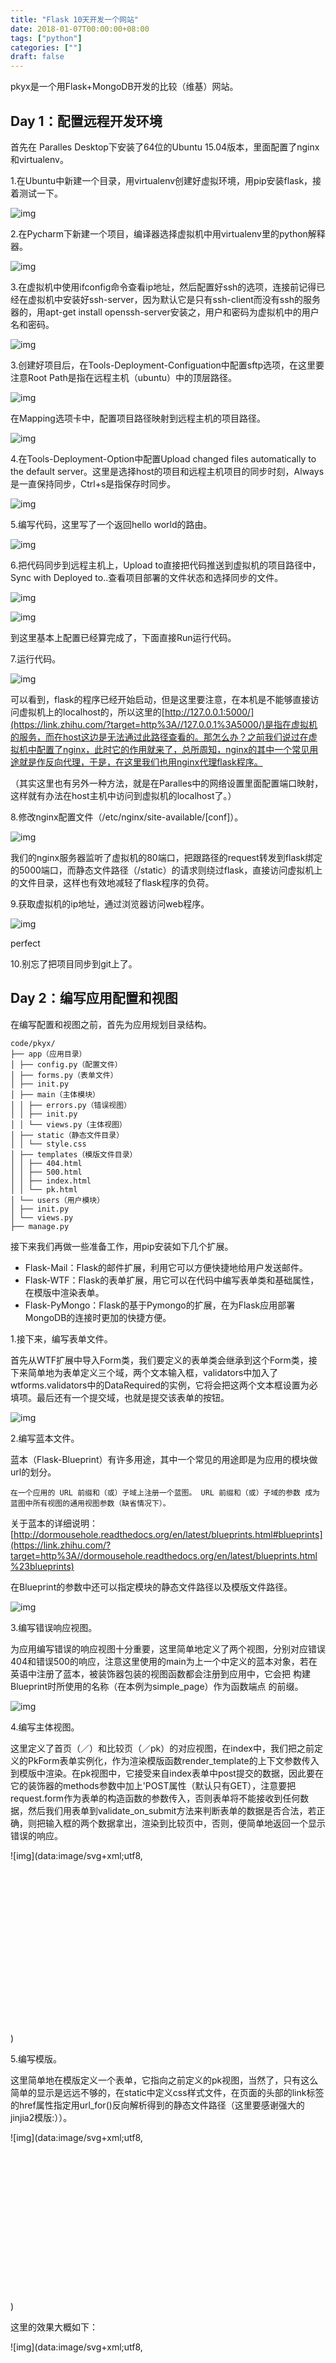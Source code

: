 ```yaml
---
title: "Flask 10天开发一个网站"
date: 2018-01-07T00:00:00+08:00
tags: ["python"]
categories: [""]
draft: false
---
```


pkyx是一个用Flask+MongoDB开发的比较（维基）网站。

## **Day 1：配置远程开发环境**

首先在 Paralles Desktop下安装了64位的Ubuntu 15.04版本，里面配置了nginx和virtualenv。

1.在Ubuntu中新建一个目录，用virtualenv创建好虚拟环境，用pip安装flask，接着测试一下。

![img](https://image-1301539196.cos.ap-guangzhou.myqcloud.com/v2-e4685802020515e730d7343bad6eba37_1440w.jpg)

2.在Pycharm下新建一个项目，编译器选择虚拟机中用virtualenv里的python解释器。

![img](https://image-1301539196.cos.ap-guangzhou.myqcloud.com/v2-dd7cc3b4abfdf5f7929384e863740b56_1440w.jpg)

3.在虚拟机中使用ifconfig命令查看ip地址，然后配置好ssh的选项，连接前记得已经在虚拟机中安装好ssh-server，因为默认它是只有ssh-client而没有ssh的服务器的，用apt-get install openssh-server安装之，用户和密码为虚拟机中的用户名和密码。

![img](https://image-1301539196.cos.ap-guangzhou.myqcloud.com/v2-5a2ca36a00e492e44c04753cb9b51500_1440w.jpg)

3.创建好项目后，在Tools-Deployment-Configuation中配置sftp选项，在这里要注意Root Path是指在远程主机（ubuntu）中的顶层路径。

![img](https://image-1301539196.cos.ap-guangzhou.myqcloud.com/v2-d9179423db19ae1f18f337ea713b06a9_1440w.jpg)

在Mapping选项卡中，配置项目路径映射到远程主机的项目路径。

![img](https://image-1301539196.cos.ap-guangzhou.myqcloud.com/v2-6db0a5c357562e392a65d94e2ca652be_1440w.jpg)

4.在Tools-Deployment-Option中配置Upload changed files automatically to the default server。这里是选择host的项目和远程主机项目的同步时刻，Always是一直保持同步，Ctrl+s是指保存时同步。

![img](https://image-1301539196.cos.ap-guangzhou.myqcloud.com/v2-b34fc1802d2ff341a740c44cc0f72f16_1440w.jpg)

5.编写代码，这里写了一个返回hello world的路由。

![img](https://image-1301539196.cos.ap-guangzhou.myqcloud.com/v2-0eaf991284d3a09935ddb07548a2f5c5_1440w.jpg)

6.把代码同步到远程主机上，Upload to直接把代码推送到虚拟机的项目路径中，Sync with Deployed to..查看项目部署的文件状态和选择同步的文件。

![img](https://image-1301539196.cos.ap-guangzhou.myqcloud.com/v2-3ac2adfef2999c7dc62d173c42202176_1440w.jpg)

![img](https://image-1301539196.cos.ap-guangzhou.myqcloud.com/v2-b7b6d28aa497b911270825f1a4f98d0e_1440w.jpg)

到这里基本上配置已经算完成了，下面直接Run运行代码。

7.运行代码。

![img](https://image-1301539196.cos.ap-guangzhou.myqcloud.com/v2-f632f5d9064e3ab3491458a3e2dbade9_1440w.jpg)

可以看到，flask的程序已经开始启动，但是这里要注意，在本机是不能够直接访问虚拟机上的localhost的，所以这里的[http://127.0.0.1:5000/](https://link.zhihu.com/?target=http%3A//127.0.0.1%3A5000/)是指在虚拟机的服务，而在host这边是无法通过此路径查看的。那怎么办？之前我们说过在虚拟机中配置了nginx，此时它的作用就来了，总所周知，nginx的其中一个常见用途就是作反向代理，于是，在这里我们也用nginx代理flask程序。

（其实这里也有另外一种方法，就是在Paralles中的网络设置里面配置端口映射，这样就有办法在host主机中访问到虚拟机的localhost了。）

8.修改nginx配置文件（/etc/nginx/site-available/[conf]）。

![img](https://image-1301539196.cos.ap-guangzhou.myqcloud.com/v2-723460814c10d96e95f7585098af3077_1440w.jpg)

我们的nginx服务器监听了虚拟机的80端口，把跟路径的request转发到flask绑定的5000端口，而静态文件路径（/static）的请求则绕过flask，直接访问虚拟机上的文件目录，这样也有效地减轻了flask程序的负荷。

9.获取虚拟机的ip地址，通过浏览器访问web程序。

![img](https://image-1301539196.cos.ap-guangzhou.myqcloud.com/v2-e5470aaee47fddfd524b93c4765f92c3_1440w.jpg)

perfect

10.别忘了把项目同步到git上了。

## **Day 2：编写应用配置和视图**

在编写配置和视图之前，首先为应用规划目录结构。

```text
code/pkyx/
├── app（应用目录）
│ ├── config.py（配置文件）
│ ├── forms.py（表单文件）
│ ├── init.py
│ ├── main（主体模块）
│ │ ├── errors.py（错误视图）
│ │ ├── init.py
│ │ └── views.py（主体视图）
│ ├── static（静态文件目录）
│ │ └── style.css
│ ├── templates（模版文件目录）
│ │ ├── 404.html
│ │ ├── 500.html
│ │ ├── index.html
│ │ └── pk.html
│ └── users（用户模块）
│ ├── init.py
│ └── views.py
├── manage.py
```

接下来我们再做一些准备工作，用pip安装如下几个扩展。

- Flask-Mail：Flask的邮件扩展，利用它可以方便快捷地给用户发送邮件。
- Flask-WTF：Flask的表单扩展，用它可以在代码中编写表单类和基础属性，在模版中渲染表单。
- Flask-PyMongo：Flask的基于Pymongo的扩展，在为Flask应用部署MongoDB的连接时更加的快捷方便。

1.接下来，编写表单文件。

首先从WTF扩展中导入Form类，我们要定义的表单类会继承到这个Form类，接下来简单地为表单定义三个域，两个文本输入框，validators中加入了wtforms.validators中的DataRequired的实例，它将会把这两个文本框设置为必填项。最后还有一个提交域，也就是提交该表单的按钮。

![img](https://image-1301539196.cos.ap-guangzhou.myqcloud.com/v2-309b08231b5925309372fee69abe1f03_1440w.jpg)

2.编写蓝本文件。

蓝本（Flask-Blueprint）有许多用途，其中一个常见的用途即是为应用的模块做url的划分。

```text
在一个应用的 URL 前缀和（或）子域上注册一个蓝图。 URL 前缀和（或）子域的参数 成为蓝图中所有视图的通用视图参数（缺省情况下）。
```

关于蓝本的详细说明：[http://dormousehole.readthedocs.org/en/latest/blueprints.html#blueprints](https://link.zhihu.com/?target=http%3A//dormousehole.readthedocs.org/en/latest/blueprints.html%23blueprints)

在Blueprint的参数中还可以指定模块的静态文件路径以及模版文件路径。

![img](https://image-1301539196.cos.ap-guangzhou.myqcloud.com/v2-cc37b3efad19fee922804a443c67f06d_1440w.jpg)

3.编写错误响应视图。

为应用编写错误的响应视图十分重要，这里简单地定义了两个视图，分别对应错误404和错误500的响应，注意这里使用的main为上一个中定义的蓝本对象，若在英语中注册了蓝本，被装饰器包装的视图函数都会注册到应用中，它会把 构建Blueprint时所使用的名称（在本例为simple_page）作为函数端点 的前缀。

![img](https://image-1301539196.cos.ap-guangzhou.myqcloud.com/v2-79fa201635784f4f659ab743bd637f38_1440w.jpg)

4.编写主体视图。

这里定义了首页（／）和比较页（／pk）的对应视图，在index中，我们把之前定义的PkForm表单实例化，作为渲染模版函数render_template的上下文参数传入到模版中渲染。在pk视图中，它接受来自index表单中post提交的数据，因此要在它的装饰器的methods参数中加上'POST属性（默认只有GET），注意要把request.form作为表单的构造函数的参数传入，否则表单将不能接收到任何数据，然后我们用表单到validate_on_submit方法来判断表单的数据是否合法，若正确，则把输入框的两个数据拿出，渲染到比较页中，否则，便简单地返回一个显示错误的响应。

![img](data:image/svg+xml;utf8,<svg xmlns='http://www.w3.org/2000/svg' width='1762' height='962'></svg>)

5.编写模版。

这里简单地在模版定义一个表单，它指向之前定义的pk视图，当然了，只有这么简单的显示是远远不够的，在static中定义css样式文件，在页面的头部的link标签的href属性指定用url_for()反向解析得到的静态文件路径（这里要感谢强大的jinjia2模版:））。

![img](data:image/svg+xml;utf8,<svg xmlns='http://www.w3.org/2000/svg' width='1920' height='964'></svg>)

这里的效果大概如下：

![img](data:image/svg+xml;utf8,<svg xmlns='http://www.w3.org/2000/svg' width='2784' height='1648'></svg>)

接着编写比较页的模版。

![img](https://image-1301539196.cos.ap-guangzhou.myqcloud.com/v2-8ac0c8141d3c0d6b54d74ad67081595b_1440w.jpg)

6.定义配置文件。

到这里，应用的框架基本清晰，但我们需要更加灵活的启动和运行应用，在app目录下编写全局的配置文件。

在BaseConfig中定义了应用的一些基本配置，例如秘钥，邮箱配置等等，下面所有的其它配置都会继承BaseConfig，扩展出的其它配置，这里定义了一个DevConfig（开发配置），顾名思义是在开发中的配置，除此之外，还可以定义其它类型的配置（如生产配置，测试配置等），在DevConfig中我们扩展了关于MongoDB连接（Flask-PyMongo）的配置，以及一个静态方法init_app，它会应用进行一些配置的初始化（如建立数据库的连接）。

![img](https://image-1301539196.cos.ap-guangzhou.myqcloud.com/v2-db0a2ca9c1bb1335747f7e1b6749fd6e_1440w.jpg)

7.编写创建应用的函数。

这里编写了一个创建和初始化应用的函数，它将负责为应用初始化传入的配置，使用配置的init_app初始化自身，以及注册前面编写的蓝本。

![img](https://image-1301539196.cos.ap-guangzhou.myqcloud.com/v2-a1061bc29d7b1f7e760b900f28400f38_1440w.jpg)

8.建立管理应用脚本（manage.py）。

最后应用还需要一个全局的管理脚本，这里暂时只需要加上启动应用的代码。

![img](https://image-1301539196.cos.ap-guangzhou.myqcloud.com/v2-1800c7c9b274cc741a9080595ead802d_1440w.jpg)

9.启动和运行应用。

完成上面的步骤，应用就能跑起来了。

![img](https://image-1301539196.cos.ap-guangzhou.myqcloud.com/v2-dce6cafd927fde47aec8728e5a8b088c_1440w.jpg)

## **Day 3：编写RESTful API和测试数据库**

前面已经完成了视图，模板，表单的工作，应用也已经可以运行了。

接下来开始编写API了，REST（表现层状态转换）设计风格是当前最流行的设计模式，接下来将会为应用编写REST风格的API。

[关于RESTful](https://link.zhihu.com/?target=http%3A//www.ruanyifeng.com/blog/2011/09/restful)

1.还是老规矩，新建API模块的目录，和**init**.py，定义Blueprint。

![img](https://image-1301539196.cos.ap-guangzhou.myqcloud.com/v2-4a3f1626cac713c25a5955741c72d335_1440w.jpg)

2.测试数据库

在app模块的初始化中，我们创建了MongoDB的连接实例，但这个实例是还没有绑定到当前的应用上下文的，因此还要在create_app中为mongo实例用创建出来的app添加到连接实例的init_app方法，这时候，MongoDB就正式可以在应用中工作了，只需要在其他文件中导入app模块的mongo实例`（ from app import mongo）`。

![img](data:image/svg+xml;utf8,<svg xmlns='http://www.w3.org/2000/svg' width='1466' height='924'></svg>)

接下来，在mongo shell中新建一个存放条目的集合，插入一条数据。。

3.编写工具函数（utils）。

这里的两个工具函数（bson_to_json，bson_obj_id）是待会在编写API视图的时候要用到的，其作用分别是把MongoDB的BSON（文档的数据格式）转换为JSON和把id转换为MongoDB中的ObjectId形式，因为这两个功能都难以用python内置的函数实现，而pymongo为我们提供的bson模块提供了很好用的json_util，使得我们很方便地去实现MongoDB和Python之间的数据格式转换。

![img](data:image/svg+xml;utf8,<svg xmlns='http://www.w3.org/2000/svg' width='1504' height='878'></svg>)

一张图就能解释其中的流程。

![img](https://image-1301539196.cos.ap-guangzhou.myqcloud.com/v2-3541e400ca47cec48813119348a8f757_1440w.jpg)

4.编写REST API。

终于到了重中之重的步骤了，在Python的Web框架中实现REST API不是一件难事，Python社区也有许多关于REST的包（EVE，REST framework等），而在Flask里，flask默认为开发者提供了可组装视图（Pluggable View），其中里面有一个MethodView，就是专门为开发者设计REST风格的视图的，这种类视图有一个as_view()方法，使用它可以直接把类视图转换成平时使用的普通视图，在有重用视图的需求时，更是比普通函数视图更加地灵活。

首先，编写好一个API类，继承MethodView，简单地实现get、post、put、delete四个方法，分别对应四个HTTP方法对应的处理句柄。在代码的最后加上路由的规则，映射到不同的方法中，注意get方法中有两种情况，一种是提供id，只返回特定的资源，不提供id则返回所有（或前N条）资源，用add_url_route()方法动态地添加路由。

最后先简单地实现一下get方法，用pymongo把资源从数据库拉取，find()方法返回的是结果游标，注意这里用到了bson_to_json()方法，前面说过了，这是把MongoDB的文档格式从bson转换为json格式，拿到存放json数据的列表之后，再用json.dumps()返回之。最后客户端得到的就是一个json格式的对象数组了。

最后的最后要注意的是在find()方法中传入了一个params字典，这个字典是存放GET请求后面带的参数的键值对的，有了条件查询，我们构建的API会更加灵活。

![img](https://image-1301539196.cos.ap-guangzhou.myqcloud.com/v2-7e53224caa7b0f252d765dc800525dd5_1440w.jpg)

其他的方法就按照各自的条件实现。

5.测试REST API。

这里用Postman向服务器的api地址发送了一个GET请求，参数是之前插入到MongoDB中的文档的id字符串，最后得到一条结果。（若不加参数的话，则得到所有结果）

![img](https://image-1301539196.cos.ap-guangzhou.myqcloud.com/v2-1497c4506604028df28b910fe67b8e5c_1440w.jpg)

再测试了另外一条GET请求，这次则是加上了数据的属性与值作为query string，发送查询请求，结果得到一条记录。

![img](https://image-1301539196.cos.ap-guangzhou.myqcloud.com/v2-abfefe4c00e564bb3a9f4442f5b886ac_1440w.jpg)

## **Day 4：使用Supervisor和Gunicorn优化应用**

Sueprvisor是Linux上的一个可以监控应用和进程的工具，我们用它来作为守护进程，自动化地启动和停止应用。

首先在系统上用sudo apt-get install supervisor安装它。

接着再用pip install gunicorn安装gunicorn，gunicorn是用python实现的高性能wsgi服务器，flask自带的wsgi服务器不适合在生产环境使用，我们使用gunicorn作为flask应用的服务器，提高应用的吞吐量和响应速度。

接下来在应用的目录下新建一个gunicorn的配置文件，里面配置了四个工作进程（wokers）和绑定的端口（bind）。

除此之外还要创建应用专属的supervisor的配置文件，其中主要的参数有几个：

- [program:[app]]：指定应用的名称
- command：指定启动应用的命令
- directory：应用所处的工作目录
- stdout_logfile：标准输出日志
- stderr_logfile：标准错误日志

![img](https://image-1301539196.cos.ap-guangzhou.myqcloud.com/v2-35076f93ec12b0c47c3579e32597038b_1440w.jpg)

用supervisor启动应用进程也非常简单，只需要在supervisorctl的控制台里输入对应的命令即可运行应用。

注意的是，在使用supervisor之前，要先要用supervisord -c [conf_path]和supervisorctl -c [conf_path]命令指定好supervisor自身的配置文件。

![img](https://image-1301539196.cos.ap-guangzhou.myqcloud.com/v2-017a8b6e943a5cd24d87d80aa920a4ca_1440w.jpg)

当然了，在开发调试环境下还是不太适宜用gunicorn和supervisor来启动应用的，因为这样做不便于查看应用的输出和错误信息，而要在日志中观察应用的运行状态。

## **Day 5：编写用户和认证模块**

使用Flask-Login扩展能够很方便地为你的应用实现用户的会话和登录功能。

首先用pip install Flask-Login安装之。

除此之外，在认证模块要用到Flask-httpauth这个包，我们将在用户的REST API用认证的方式来管理请求。

安装方式：pip install Flask-httpauth。

1.说到用户模块，当然离不开登录／注册功能，那么我们首先编写登录和注册表单。

代码包括了最常用的几个域，这里就没什么好说的了。

![img](https://image-1301539196.cos.ap-guangzhou.myqcloud.com/v2-6910383fde0115e0e87ba06d98e40ec9_1440w.jpg)

2.编写用户模型（Model）。

尽管我们的应用没有采用ORM模型的形式，而是用pymongo来直接与MongoDB交互，但我们还是需要编写一个通用的用户模型，一是因为Flask-Login中要用到关于用户的模型对象，二是方便在认证模块中管理用户。

新建一个models.py文件，定义一个User类，添加Flask-Login模块里的UserMixin，这个Mixin会为我们定义的用户类声明一些通用的用户状态的property，如is_anonymous, is_authorized, is_active等等，混入UserMixin后，User类便能作为Flask-Login的用户模型一样被对待。

在这个用户类定义了四个方法。

1）gen_passwd_hash(password)

返回用哈希算法加密后的密码，因为我们的密码是不能让它明文地保存在数据库的，在这里使用werkzeug.security中的generate_password_hash方法来加密密码。

2）verify_passwd(passwd_hash, passwd)

把输入的密码与加密的哈希密码做对比，验证其正确性。

3）gen_auth_token(self, expiration)

生成一个带有过期验证的访问令牌。

4）verify_auth_token(token)

验证访问令牌，若成功，返回用户信息。

![img](data:image/svg+xml;utf8,<svg xmlns='http://www.w3.org/2000/svg' width='2784' height='1674'></svg>)

3.初始化LoginManager。

在应用模块中新建Flask-Login的LoginManager的实例，用它当前绑定应用，指定用户登录的视图（这里是'users.login'）。你必须提供一个 user_loader回调。这个回调用于从会话中存储的用户 ID 重新加载用户对象。它应该接受一个用户的ID 作为参数，并且返回相应的用户对象。

[https://flask-login.readthedocs.org/en/latest/](https://link.zhihu.com/?target=https%3A//flask-login.readthedocs.org/en/latest/)

![img](data:image/svg+xml;utf8,<svg xmlns='http://www.w3.org/2000/svg' width='2784' height='1674'></svg>)

4.编写用户主要视图。

这里分别定义了register(注册),login(登录),profile(用户资料),logout(注销)四个视图，这里要注意的是错误的判断以及用户验证流程，用flask-login中相应的login_user(user)和logout_user()来实现登录／登出功能，最后记得在需要保护的视图中添加上login_required装饰器，防止未经登录的访问。

![img](https://image-1301539196.cos.ap-guangzhou.myqcloud.com/v2-dc96d6d1e40702e48b43ea04677724e0_1440w.jpg)

5.添加/修改登录注册模版。

![img](https://image-1301539196.cos.ap-guangzhou.myqcloud.com/v2-27a4da7a4862fb0f2bff95df48b5a640_1440w.jpg)

6.测试登录／注册等功能。

前面已经实现了用户的登录功能，现在注册一个用户并登录测试应用。

注册。

![img](https://image-1301539196.cos.ap-guangzhou.myqcloud.com/v2-099b898474dba4dcb7d5406dfeced2e5_1440w.jpg)

接着登录。

![img](https://image-1301539196.cos.ap-guangzhou.myqcloud.com/v2-dd1f87ee92e1fbfa6a4860c98ac5f5ec_1440w.jpg)

登录成功。

![img](https://image-1301539196.cos.ap-guangzhou.myqcloud.com/v2-666aa9e8f4921bdc54743b890bb4282f_1440w.jpg)

7.编写用户认证模块。

前面在定义用户类的时候就已经写好了一些认证的方法。

现在我们使用flask-httpauth来构建带有用户认证的REST API。

在api模块目录下新建users.py。

创建一个HTTPBasicAuth实例，定义核心的verify_password函数，它将完成用户认证的功能，这里需要用auth的verify_password装饰这个函数。

verify_password中提供了两种认证方式，首先是用token认证，如果不通过则用用户＋密码的方式入库验证。

接着用login_requried包装一个获取token的视图和一个资源视图。

![img](https://image-1301539196.cos.ap-guangzhou.myqcloud.com/v2-85188409b6d0ab3747e5ebf387b73e8a_1440w.jpg)

接着开始测试api。

如果不用认证的方式去访问资源的话，会得到一个access denied的响应。

我们用邮箱(用户名):密码的方式访问资源，成功返回一个资源。

然后用认证的方式请求token所在的视图，获取到带有过期时间和token的json，下面不用用户名跟密码，而是用token代替去访问应用资源，同样正确地返回资源。

![img](https://image-1301539196.cos.ap-guangzhou.myqcloud.com/v2-c7f8758fb3ead6af861a8508f7d3c3e9_1440w.jpg)

## **Day 6：用模版继承组件化应用**

今天来为应用完善之前写好的模板。

在完善页面前最好先为模板添加上一些样式，不然页面看起来不美观，也没有层次感，不便于调整页面元素。因此在原来的基础上，可以添加上自己写的样式，用link的方式导出到前端，或者直接使用开源的css框架，在这里使用的是semantic-ui，用bower安装到应用的资源目录，然后就可以编写模板了。

由于一个网站中通常会有一些重复的基础组件（如导航栏，顶部，通用样式等），这样一来在每个页面文件中我们都要把这些几乎相同的代码拷贝，而且当要改动元素时得每个文件都要进行修改，给开发带来许多的不便，这时候便要用到jinjia2的模板继承功能，使用模板，我们能把这些通用的部分封装出来作为模板，需要替换的地方只需要在特定的位置添加一个块，在继承的子模板中填充块的内容即可。

1.下面在模板目录下新建一个基础文件(base.html)作为需要继承的通用模板。

在该目标中包含了一些基本样式和脚本，定义了三个需要填充的块，分别是head头部，主体内容和js文件。

![img](https://image-1301539196.cos.ap-guangzhou.myqcloud.com/v2-1ee5c7ea061b6f7ca964c66b1d780286_1440w.jpg)

2.继承父模板。

修改之前定义的首页文件（index.html），用extends的方式继承了父模板，然后只需要在相应的块中补充内容，子模板在渲染的时候便会把块中的内容导出到自身的对应块中，构造和实现页面，这里还把顶部栏（header.html）以及登录框（login.html）分别独立出一个组件，只供特定的模板使用，这样的导入方式会带来更大的灵活性。

![img](https://image-1301539196.cos.ap-guangzhou.myqcloud.com/v2-4a1eb9bebe89c594fdfe440725ebbc1f_1440w.jpg)

3.编写组件。

可以把这里的组件理解为页面中的一部分，因此在写代码的时候只需吧对应部分的html元素完成即可。

顶部栏组件

![img](https://image-1301539196.cos.ap-guangzhou.myqcloud.com/v2-a999ca03b5c27080a2e47f84b786dee0_1440w.jpg)

登录框（模态框）组件

![img](https://image-1301539196.cos.ap-guangzhou.myqcloud.com/v2-06df4bc82dd81f38e851856a30f74186_1440w.jpg)

4.整合模板。

现在处理过后的组件可以像积木一样装载在应用上了，这里简单地应用在几个页面，查看效果。

![img](https://image-1301539196.cos.ap-guangzhou.myqcloud.com/v2-8ac4395917c0f184c2991fda71577668_1440w.jpg)

![img](https://image-1301539196.cos.ap-guangzhou.myqcloud.com/v2-ec8ac671c9f4e45240cbb0b23b87dc96_1440w.jpg)

![img](https://image-1301539196.cos.ap-guangzhou.myqcloud.com/v2-8ab2cbeea5b529914fab1043207c5a54_1440w.jpg)

![img](https://image-1301539196.cos.ap-guangzhou.myqcloud.com/v2-75e437d59205b88e1c6bad25d6e90944_1440w.jpg)

![img](https://image-1301539196.cos.ap-guangzhou.myqcloud.com/v2-3784ef82473698326d29bf6b5af7ecee_1440w.jpg)

## **Day 7：编写主功能**

接着上次的地方开始做。

1.建立创建条目的页面，一个表单搞定，server端向数据库插入一条文档，so easy。

![img](https://image-1301539196.cos.ap-guangzhou.myqcloud.com/v2-bc13d263a389fa7160dd834021a1df42_1440w.jpg)

2.创建条目之后，系统会重定向到条目的信息页面，编写信息页面的布局。

如下所示，条目内容将会由一个表格来展示，刚创建的条目只有类型一个属性，页面底下会有一个添加属性的按钮，动态地向该条目插入属性。

![img](https://image-1301539196.cos.ap-guangzhou.myqcloud.com/v2-ddc3e9c21a5a15d387f13f67359de227_1440w.jpg)

由于表格的内容是由python端进行渲染的，而一个条目的属性可能有多种类型。如下图所示：

![img](https://image-1301539196.cos.ap-guangzhou.myqcloud.com/v2-1e51aaad02b33936986388dc296ec8ed_1440w.jpg)

这就带来一个问题，因为属性类型不一定是纯文本，因此不能简单地从数据库取数据然后再直接渲染。

这里要实现动态的渲染，要在ajax和server端之间定义一套规则，向条目添加属性的时候会按照不同的类型来构造出特定的数据格式，然后python端在知道格式的情况下，用自定义的渲染器实现html的插入。

有了这个思路，马上开始编写代码。

当点击添加属性按钮后，底下会折叠处一个标签页菜单，选择不同的类型时，下面的输入框也会相应地变化。

![img](https://image-1301539196.cos.ap-guangzhou.myqcloud.com/v2-3ca872aa8fb4f6bda85a19ca2d2ab50a_1440w.jpg)

当然，js也要相应地配合，用ajax请求服务器端，进行数据更新。

根据选择类型获取属性值。

![img](https://image-1301539196.cos.ap-guangzhou.myqcloud.com/v2-0070a0ef708d18c161b0b31db41dc110_1440w.jpg)

Ajax请求

![img](https://image-1301539196.cos.ap-guangzhou.myqcloud.com/v2-fa17a3129841839449b5493d092f34a0_1440w.jpg)

3.编写渲染器。

jinjia2的灵活性使得我们可以方便地在模板中使用python代码，下面定义了一个简单的类型渲染器，根据传入的【属性名，属性值，属性类型】构造出html。

![img](data:image/svg+xml;utf8,<svg xmlns='http://www.w3.org/2000/svg' width='2560' height='1600'></svg>)

然后在页面中这样调用，记得使用safe过滤器取消转义。

![img](data:image/svg+xml;utf8,<svg xmlns='http://www.w3.org/2000/svg' width='2560' height='1600'></svg>)

4.增加编辑/删除属性方法。

添加属性有了，怎么可以没有编辑和删除属性的方法呢？

一开始想用可编辑表格的方式对表格的数据进行即时修改，却发现这样做会带来一些问题，最终放弃之。

改成了双击表格列，用模态框修改之。

修改成功之后会刷新页面，看到修改后的表格。

![img](data:image/svg+xml;utf8,<svg xmlns='http://www.w3.org/2000/svg' width='2784' height='1672'></svg>)

5.完善表单验证。

因为之前做的表单验证实在是太简陋了，出于安全考虑，一定要对表单验证（尤其是用户信息方面）加以完善。

编辑表单文件，在之前的基础上，我们改用一个validators字典来存放不同表单域的规则，在用户名和密码中都加上了长度以及正则表表达式加以限制。

![img](data:image/svg+xml;utf8,<svg xmlns='http://www.w3.org/2000/svg' width='2560' height='1600'></svg>)

在页面中也要提示用户怎么填写表单。

![img](data:image/svg+xml;utf8,<svg xmlns='http://www.w3.org/2000/svg' width='2784' height='1770'></svg>)

6.完善样式。

最后再修饰一下页面。

![img](data:image/svg+xml;utf8,<svg xmlns='http://www.w3.org/2000/svg' width='2784' height='1770'></svg>)

![img](data:image/svg+xml;utf8,<svg xmlns='http://www.w3.org/2000/svg' width='1600' height='1017'></svg>)

## **Day 8：使用GridFS实现文件上传**

文件上传有许多种方法，一般用文件系统的io即可，这里使用了mongodb的GridFS系统，mongodb推荐使用它来保存大型文件，

这里先尝鲜试用一下，用gridfs实现用户头像的上传。

![img](https://image-1301539196.cos.ap-guangzhou.myqcloud.com/v2-f74c11c6601a158d7fca351ef07c95d4_1440w.jpg)

![img](https://image-1301539196.cos.ap-guangzhou.myqcloud.com/v2-08d40af8495a04eaa6a1ffca61d6dbbf_1440w.jpg)

在flask端，用request.files来接收上传的头像图片，判断图片的扩展名是否符合格式，如果合法，用werkzurg.utils的secure_filename方法来替换和过滤文件名的特殊字符，接下来实例化GridFS类，它接受一个database和集合作为参数，用fs对象的put方法上传到GridFS，返回的Object Id指向的是db.avatar.files插入的文档，把头像id以及用户的资料信息一并保存到数据库。

![img](https://image-1301539196.cos.ap-guangzhou.myqcloud.com/v2-52885b06202a17862d98b918e9ff5b9f_1440w.jpg)

![img](https://image-1301539196.cos.ap-guangzhou.myqcloud.com/v2-bafe65d94a26af3cd7b58e3bb2cdf329_1440w.jpg)

在前端的页面用url_for()方法反向解析出图片的地址，首先要编写好获取头像的路由，它接受头像的Object Id作为参数，从fs系统中取出头像图片的数据，图片的二进制数据会保存在db.avatar.chunks中，这里获取图片之后，构造一个content-type为图片格式的response，否则当打开url时，图片数据不能正确被浏览器解析，在img的src属性中填上路由即可显示图片。

![img](https://image-1301539196.cos.ap-guangzhou.myqcloud.com/v2-25adc0b1730442b6b42c29493d8c9f56_1440w.jpg)

用户的资料可能有不全的情况，用jinja2的Environment Filter来编写自定义的过滤器，使数据的显示更加人性化。

![img](https://image-1301539196.cos.ap-guangzhou.myqcloud.com/v2-da2a3a150ffcdfcb3fe62598055aa575_1440w.jpg)

最后编写比较页面，这里要注意属性的顺序排置，实现正确地渲染。

![img](https://image-1301539196.cos.ap-guangzhou.myqcloud.com/v2-b63a879bf0992d6759b43712973805e3_1440w.jpg)

到此网站页面端初步完成。

## **Day 9：配置Celery&Redis运行后台任务**

有些时候，我们的应用会执行一些后台任务，例如一些不会与用户直接交互，实时性要求较低的动作。例如用户注册的时候，通常会发送一封带有认证token链接的邮件到用户的邮箱，因为发送邮件这个动作会比较耗时，如果同一时间有大量注册的请求，就可能会出现阻塞，影响用户浏览的体验，这时候我们更希望把任务放到后台进行，那么Celery会是一个合适的选择，Celery是一个分布式的任务队列，负责任务的执行与调度。

![img](https://image-1301539196.cos.ap-guangzhou.myqcloud.com/v2-692ae401f9a84105dd9d3b569dc96e96_1440w.jpg)

Celery的架构由三部分组成，消息中间件（message broker），任务执行单元（worker）和任务执行结果存储（task result store）组成。

这里用Redis作为Celery的Broker，负责传递通讯消息。

用pip install flask-celery-helper安装Celery和它的Flask扩展，用pip install redis安装Redis的python扩展。

安装好之后要在配置文件中添加上celery和redis的相关配置。

首先重构目录的结构，把扩展移到extensions文件下，在**init**中用工厂函数初始化应用。

![img](https://image-1301539196.cos.ap-guangzhou.myqcloud.com/v2-6e23b69986d84ac33f38df168811430e_1440w.jpg)

![img](https://image-1301539196.cos.ap-guangzhou.myqcloud.com/v2-4e2d271cf7e41d71a4d04fe61dfff7fb_1440w.jpg)

1.在app目录下新建一个tasks目录，里面放的就是Celery要处理的任务文件。

这里新建一个异步发送邮件的任务，用@celery.task装饰之。

![img](https://image-1301539196.cos.ap-guangzhou.myqcloud.com/v2-179d7083e3858ff98eb94a43ffd0248c_1440w.jpg)

2.在视图函数中封装一个发送邮件的函数，以及编写用户认证的视图。

认证的方式用带有时间戳的token。

![img](https://image-1301539196.cos.ap-guangzhou.myqcloud.com/v2-dfdfe6a9dc92d6496dcd70bb6f2439d3_1440w.jpg)

3.运行Celery。

加上-A参数后Celery会去识别用户自定义的配置文件，后面接一个celery实例所在的模块文件。

![img](https://image-1301539196.cos.ap-guangzhou.myqcloud.com/v2-99c6f5c62973f0d7dde2a1ac16f928c4_1440w.jpg)

运行之后，去注册一个账号。

![img](https://image-1301539196.cos.ap-guangzhou.myqcloud.com/v2-0d3cb4be9bdf0afbcdd8953e5197c4e5_1440w.jpg)

点击邮件中的激活连接，验证token：

![img](https://image-1301539196.cos.ap-guangzhou.myqcloud.com/v2-59f26cc5a91c3dafe423713f9a88e50b_1440w.jpg)

## **Day 10：编写Dockerfile**

最后一步:编写部署环境的脚本

首先把项目用到的配置文件都放在项目的conf目录下，如下图显示了项目的supervisor的配置文件。

![img](https://image-1301539196.cos.ap-guangzhou.myqcloud.com/v2-2c80984d6bc3fe82f4f2bdc0830b0b27_1440w.jpg)

接着编写Dockerfile文件，方便快速地用docker部署好项目的容器环境。

![img](https://image-1301539196.cos.ap-guangzhou.myqcloud.com/v2-5ce4e4ab411232be75fa0fd4b92f7cc8_1440w.jpg)

最后就可以在生产的服务器上测试运行项目了。